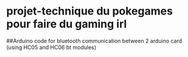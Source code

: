 # projet-technique du pokegames pour faire du gaming irl
##Arduino code for bluetooth communication between 2 arduino card (using HC05 and HC06 bt modules)

